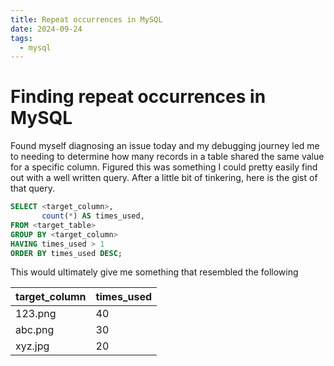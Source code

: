```yaml
---
title: Repeat occurrences in MySQL
date: 2024-09-24
tags:
  - mysql
---
```

# Finding repeat occurrences in MySQL
Found myself diagnosing an issue today and my debugging journey led me to needing to determine how many records in a table shared the same value for a specific column. Figured this was something I could pretty easily find out with a well written query. After a little bit of tinkering, here is the gist of that query. 
```sql
SELECT <target_column>,
       count(*) AS times_used,
FROM <target_table>
GROUP BY <target_column>
HAVING times_used > 1
ORDER BY times_used DESC;
```
This would ultimately give me something that resembled the following

| target_column | times_used |
| ------------- | ---------- |
| 123.png       | 40         |
| abc.png       | 30         |
| xyz.jpg       | 20         |
